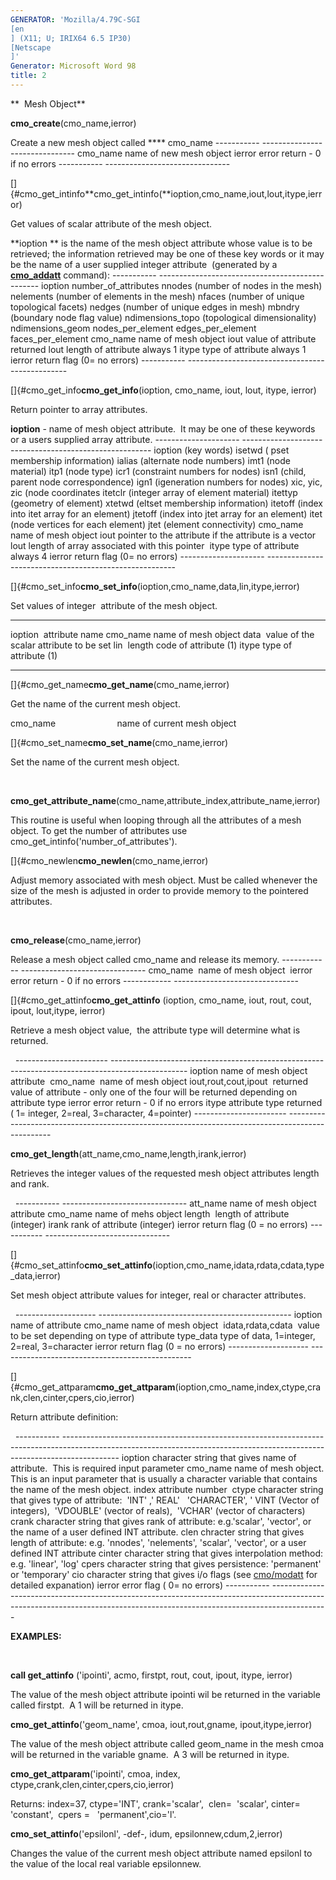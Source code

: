 ```yaml
---
GENERATOR: 'Mozilla/4.79C-SGI 
[en
] (X11; U; IRIX64 6.5 IP30) 
[Netscape
]'
Generator: Microsoft Word 98
title: 2
---
```


**  Mesh Object**

 **cmo\_create**(cmo\_name,ierror)

  Create a new mesh object called **** cmo\_name
    ----------- -------------------------------
    cmo\_name   name of new mesh object
    ierror      error return - 0 if no errors
    ----------- -------------------------------
 
 []{#cmo_get_intinfo**cmo\_get\_intinfo(**ioption,cmo\_name,iout,lout,itype,ierror)

  Get values of scalar attribute of the mesh object.

  **ioption ** is the name of the mesh object attribute whose value is
  to be retrieved; the information retrieved may be one of these key
  words or it may be the name of a user supplied integer attribute 
  (generated by a **[cmo\_addatt](cmo_addatt.md)** command):
    ----------- ------------------------------------------------
    ioption     number\_of\_attributes
                nnodes (number of nodes in the mesh)
                nelements (number of elements in the mesh)
                nfaces (number of unique topological facets)
                nedges (number of unique edges in mesh)
                mbndry (boundary node flag value)
                ndimensions\_topo (topological dimensionality)
                ndimensions\_geom
                nodes\_per\_element
                edges\_per\_element
                faces\_per\_element
    cmo\_name   name of mesh object
    iout        value of attribute returned
    lout        length of attribute always 1
    itype       type of attribute always 1
    ierror      return flag (0= no errors)
    ----------- ------------------------------------------------
 
 []{#cmo_get_info**cmo\_get\_info**(ioption, cmo\_name, iout, lout,
 itype, ierror)

  Return pointer to array attributes.

  **ioption** - name of mesh object attribute.  It may be one of these
  keywords or a users supplied array attribute.
    --------------------- -------------------------------------------------------
    ioption (key words)   isetwd ( pset membership information)
                          ialias (alternate node numbers)
                          imt1 (node material)
                          itp1 (node type)
                          icr1 (constraint numbers for nodes)
                          isn1 (child, parent node correspondence)
                          ign1 (igeneration numbers for nodes)
                          xic, yic, zic (node coordinates
                          itetclr (integer array of element material)
                          itettyp (geometry of element)
                          xtetwd (eltset membership information)
                          itetoff (index into itet array for an element)
                          jtetoff (index into jtet array for an element)
                          itet (node vertices for each element)
                          jtet (element connectivity)
    cmo\_name             name of mesh object
    iout                  pointer to the attribute if the attribute is a vector
    lout                  length of array associated with this pointer 
    itype                 type of attribute always 4
    ierror                return flag (0= no errors)
    --------------------- -------------------------------------------------------
 
 []{#cmo_set_info**cmo\_set\_info**(ioption,cmo\_name,data,lin,itype,ierror)

 Set values of integer  attribute of the mesh object.

   ----------- -----------------------------------------
   ioption     attribute name
   cmo\_name   name of mesh object
   data        value of the scalar attribute to be set
   lin         length code of attribute (1)
   itype       type of attribute (1)
   ----------- -----------------------------------------

 []{#cmo_get_name**cmo\_get\_name**(cmo\_name,ierror)

  Get the name of the current mesh object.

  cmo\_name                         name of current mesh object

 []{#cmo_set_name**cmo\_set\_name**(cmo\_name,ierror)

  Set the name of the current mesh object.

  

 **cmo\_get\_attribute\_name**(cmo\_name,attribute\_index,attribute\_name,ierror)

  This routine is useful when looping through all the attributes of a
  mesh object. To get the number of attributes use
  cmo\_get\_intinfo('number\_of\_attributes').

 

 []{#cmo_newlen**cmo\_newlen**(cmo\_name,ierror)

  Adjust memory associated with mesh object. Must be called whenever
  the size of the mesh is adjusted in order to provide memory to the
  pointered attributes.

  

 **cmo\_release**(cmo\_name,ierror)

  Release a mesh object called cmo\_name and release its memory.
    ------------ -------------------------------
    cmo\_name    name of mesh object 
    ierror       error return - 0 if no errors
    ------------ -------------------------------
 
 []{#cmo_get_attinfo**cmo\_get\_attinfo** (ioption, cmo\_name, iout,
 rout, cout, ipout, lout,itype, ierror)

 Retrieve a mesh object value,  the attribute type will determine what
 is returned.

   
    ----------------------- -------------------------------------------------------------------------------------------------
    ioption                 name of mesh object attribute 
    cmo\_name               name of mesh object
    iout,rout,cout,ipout    returned value of attribute - only one of the four will be returned depending on attribute type
    ierror                  error return - 0 if no errors
    itype                   attribute type returned ( 1= integer, 2=real, 3=character, 4=pointer)
    ----------------------- -------------------------------------------------------------------------------------------------
 
 **cmo\_get\_length**(att\_name,cmo\_name,length,irank,ierror)

 Retrieves the integer values of the requested mesh object attributes
 length and rank.

   
    ----------- -------------------------------
    att\_name   name of mesh object attribute
    cmo\_name   name of mehs object
    length      length of attribute (integer)
    irank       rank of attribute (integer)
    ierror      return flag (0 = no errors)
    ----------- -------------------------------
 
 []{#cmo_set_attinfo**cmo\_set\_attinfo**(ioption,cmo\_name,idata,rdata,cdata,type\_data,ierror)

 Set mesh object attribute values for integer, real or character
 attributes.

   
    -------------------- ------------------------------------------------
    ioption              name of attribute
    cmo\_name            name of mesh object 
    idata,rdata,cdata    value to be set depending on type of attribute
    type\_data           type of data, 1=integer, 2=real, 3=character
    ierror               return flag (0 = no errors)
    -------------------- ------------------------------------------------
 
 []{#cmo_get_attparam**cmo\_get\_attparam**(ioption,cmo\_name,index,ctype,crank,clen,cinter,cpers,cio,ierror)

 Return attribute definition:

   
    ----------- --------------------------------------------------------------------------------------------------------------------------------------------------------------------------
    ioption     character string that gives name of attribute.  This is required input parameter
    cmo\_name   name of mesh object. This is an input parameter that is usually a character variable that contains the name of the mesh object.
    index       attribute number 
    ctype       character string that gives type of attribute:  'INT' ,' REAL'   'CHARACTER', ' VINT (Vector of integers),  'VDOUBLE' (vector of reals),  'VCHAR' (vector of characters)
    crank       character string that gives rank of attribute: e.g.'scalar', 'vector', or the name of a user defined INT attribute.
    clen        chracter string that gives length of attribute: e.g. 'nnodes', 'nelements', 'scalar', 'vector', or a user defined INT attribute
    cinter      character string that gives interpolation method: e.g. 'linear', 'log'
    cpers       character string that gives persistence: 'permanent' or 'temporary'
    cio         character string that gives i/o flags (see [cmo/modatt](cmo_modatt.md) for detailed expanation)
    ierror      error flag ( 0= no errors)
    ----------- --------------------------------------------------------------------------------------------------------------------------------------------------------------------------
 
 **EXAMPLES:**

   

  **call get\_attinfo** ('ipointi', acmo, firstpt, rout, cout, ipout,
  itype, ierror)

  The value of the mesh object attribute ipointi wil be returned in
  the variable called firstpt.  A 1 will be returned in itype.
 
  **cmo\_get\_attinfo**('geom\_name', cmoa, iout,rout,gname,
  ipout,itype,ierror)

  The value of the mesh object attribute called geom\_name in the mesh
  cmoa will be returned in the variable gname.  A 3 will be returned
  in itype.
 
  **cmo\_get\_attparam**('ipointi', cmoa, index,
  ctype,crank,clen,cinter,cpers,cio,ierror)

  Returns: index=37, ctype='INT', crank='scalar',  clen=  'scalar',
  cinter=  'constant',  cpers =   'permanent',cio='l'.
 
  **cmo\_set\_attinfo**('epsilonl', -def-, idum,
  epsilonnew,cdum,2,ierror)

  Changes the value of the current mesh object attribute named
  epsilonl to the value of the local real variable epsilonnew.

   

   

 
